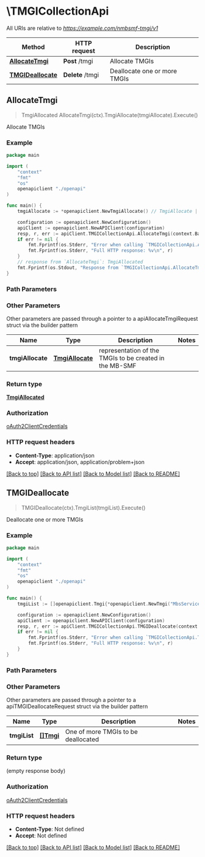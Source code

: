 # \TMGICollectionApi

All URIs are relative to *https://example.com/nmbsmf-tmgi/v1*

Method | HTTP request | Description
------------- | ------------- | -------------
[**AllocateTmgi**](TMGICollectionApi.md#AllocateTmgi) | **Post** /tmgi | Allocate TMGIs
[**TMGIDeallocate**](TMGICollectionApi.md#TMGIDeallocate) | **Delete** /tmgi | Deallocate one or more TMGIs



## AllocateTmgi

> TmgiAllocated AllocateTmgi(ctx).TmgiAllocate(tmgiAllocate).Execute()

Allocate TMGIs

### Example

```go
package main

import (
    "context"
    "fmt"
    "os"
    openapiclient "./openapi"
)

func main() {
    tmgiAllocate := *openapiclient.NewTmgiAllocate() // TmgiAllocate | representation of the TMGIs to be created in the MB-SMF

    configuration := openapiclient.NewConfiguration()
    apiClient := openapiclient.NewAPIClient(configuration)
    resp, r, err := apiClient.TMGICollectionApi.AllocateTmgi(context.Background()).TmgiAllocate(tmgiAllocate).Execute()
    if err != nil {
        fmt.Fprintf(os.Stderr, "Error when calling `TMGICollectionApi.AllocateTmgi``: %v\n", err)
        fmt.Fprintf(os.Stderr, "Full HTTP response: %v\n", r)
    }
    // response from `AllocateTmgi`: TmgiAllocated
    fmt.Fprintf(os.Stdout, "Response from `TMGICollectionApi.AllocateTmgi`: %v\n", resp)
}
```

### Path Parameters



### Other Parameters

Other parameters are passed through a pointer to a apiAllocateTmgiRequest struct via the builder pattern


Name | Type | Description  | Notes
------------- | ------------- | ------------- | -------------
 **tmgiAllocate** | [**TmgiAllocate**](TmgiAllocate.md) | representation of the TMGIs to be created in the MB-SMF | 

### Return type

[**TmgiAllocated**](TmgiAllocated.md)

### Authorization

[oAuth2ClientCredentials](../README.md#oAuth2ClientCredentials)

### HTTP request headers

- **Content-Type**: application/json
- **Accept**: application/json, application/problem+json

[[Back to top]](#) [[Back to API list]](../README.md#documentation-for-api-endpoints)
[[Back to Model list]](../README.md#documentation-for-models)
[[Back to README]](../README.md)


## TMGIDeallocate

> TMGIDeallocate(ctx).TmgiList(tmgiList).Execute()

Deallocate one or more TMGIs

### Example

```go
package main

import (
    "context"
    "fmt"
    "os"
    openapiclient "./openapi"
)

func main() {
    tmgiList := []openapiclient.Tmgi{*openapiclient.NewTmgi("MbsServiceId_example", *openapiclient.NewPlmnId("Mcc_example", "Mnc_example"))} // []Tmgi | One of more TMGIs to be deallocated (optional)

    configuration := openapiclient.NewConfiguration()
    apiClient := openapiclient.NewAPIClient(configuration)
    resp, r, err := apiClient.TMGICollectionApi.TMGIDeallocate(context.Background()).TmgiList(tmgiList).Execute()
    if err != nil {
        fmt.Fprintf(os.Stderr, "Error when calling `TMGICollectionApi.TMGIDeallocate``: %v\n", err)
        fmt.Fprintf(os.Stderr, "Full HTTP response: %v\n", r)
    }
}
```

### Path Parameters



### Other Parameters

Other parameters are passed through a pointer to a apiTMGIDeallocateRequest struct via the builder pattern


Name | Type | Description  | Notes
------------- | ------------- | ------------- | -------------
 **tmgiList** | [**[]Tmgi**](Tmgi.md) | One of more TMGIs to be deallocated | 

### Return type

 (empty response body)

### Authorization

[oAuth2ClientCredentials](../README.md#oAuth2ClientCredentials)

### HTTP request headers

- **Content-Type**: Not defined
- **Accept**: Not defined

[[Back to top]](#) [[Back to API list]](../README.md#documentation-for-api-endpoints)
[[Back to Model list]](../README.md#documentation-for-models)
[[Back to README]](../README.md)

